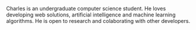Charles is an undergraduate computer science student. He loves developing web solutions, artificial intelligence and machine learning algorithms. He is open to research and colaborating with other developers.
